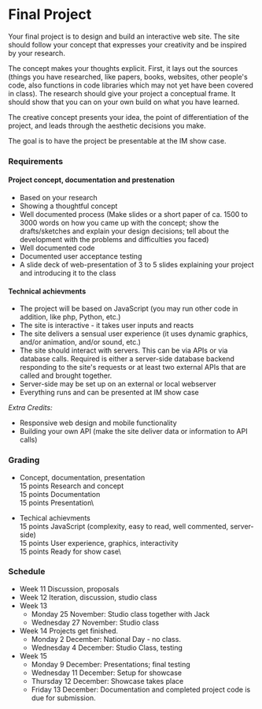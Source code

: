 # Final Project

Your final project is to design and build an interactive web site. The site should follow your concept that expresses your creativity and be inspired by your research.

The concept makes your thoughts explicit. First, it lays out the sources (things you have researched, like papers, books, websites, other people's code, also functions in code libraries which may not yet have been covered in class). The research should give your project a conceptual frame. It should show that you can on your own build on what you have learned.

The creative concept presents your idea, the point of differentiation of the project, and leads through the aesthetic decisions you make.

The goal is to have the project be presentable at the IM show case.

### Requirements

#### Project concept, documentation and prestenation
- Based on your research
- Showing a thoughtful concept
- Well documented process (Make slides or a short paper of ca. 1500 to 3000 words on how you came up with the concept; show the drafts/sketches and explain your design decisions; tell about the development with the problems and difficulties you faced)
- Well documented code
- Documented user acceptance testing
- A slide deck of web-presentation of 3 to 5 slides explaining your project and introducing it to the class

#### Technical achievments
- The project will be based on JavaScript (you may run other code in addition, like php, Python, etc.)
- The site is interactive - it takes user inputs and reacts
- The site delivers a sensual user experience (it uses dynamic graphics, and/or animation, and/or sound, etc.)
- The site should interact with servers. This can be via APIs or via database calls. Required is either a server-side database backend responding to the site's requests or at least two external APIs that are called and brought together.
- Server-side may be set up on an external or local webserver
- Everything runs and can be presented at IM show case

*Extra Credits:*
- Responsive web design and mobile functionality
- Building your own API (make the site deliver data or information to API calls)

### Grading

- Concept, documentation, presentation\
  15 points Research and concept\
  15 points Documentation\
  15 points Presentation\ 

- Techical achievments\
  15 points JavaScript (complexity, easy to read, well commented, server-side)\
  15 points User experience, graphics, interactivity\
  15 points Ready for show case\
  
  
 ### Schedule
 - Week 11  Discussion, proposals
 - Week 12  Iteration, discussion, studio class
 - Week 13
    - Monday 25 November: Studio class together with Jack
    - Wednesday 27 November: Studio class
 - Week 14  Projects get finished.
    - Monday 2 December: National Day - no class.
    - Wednesday 4 December: Studio Class, testing
 - Week 15
    - Monday 9 December: Presentations; final testing
    - Wednesday 11 December: Setup for showcase
    - Thursday 12 December: Showcase takes place
    - Friday 13 December: Documentation and completed project code is due for submission.
 
